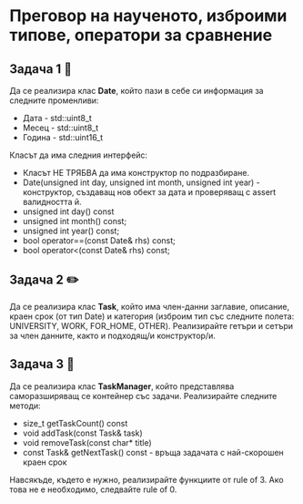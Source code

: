 # Преговор на наученото, изброими типове, оператори за сравнение

## Задача 1 :calendar:
Да се реализира клас __Date__, който пази в себе си информация за следните променливи: 
* Дата - std::uint8_t
* Месец - std::uint8_t
* Година - std::uint16_t

Класът да има следния интерфейс:
* Класът НЕ ТРЯБВА да има конструктор по подразбиране.
* Date(unsigned int day, unsigned int month, unsigned int year) - конструктор, създаващ нов обект за дата и проверяващ с assert валидността й.
* unsigned int day() const
* unsigned int month() const;
* unsigned int year() const;
* bool operator==(const Date& rhs) const;
* bool operator<(const Date& rhs) const;

## Задача 2 :pencil2:
Да се реализира клас __Task__, който има член-данни заглавие, описание, краен срок (от тип Date) и категория (изброим тип със следните полета: UNIVERSITY, WORK, FOR_HOME, OTHER). Реализирайте гетъри и сетъри за член данните, както и подходящ/и конструктор/и.

## Задача 3 :memo:
Да се реализира клас __TaskManager__, който представлява саморазширяващ се контейнер със задачи. Реализирайте следните методи:
* size_t getTaskCount() const
* void addTask(const Task& task)
* void removeTask(const char* title)
* const Task& getNextTask() const - връща задачата с най-скорошен краен срок


Навсякъде, където е нужно, реализирайте функциите от rule of 3. Ако това не е необходимо, следвайте rule of 0.